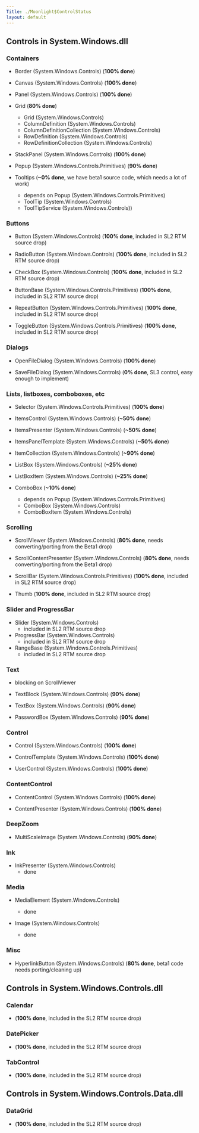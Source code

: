 ```yaml
---
Title: ./Moonlight$ControlStatus
layout: default
---
```


Controls in System.Windows.dll
------------------------------

### Containers

-   Border (System.Windows.Controls) (**100% done**)
-   Canvas (System.Windows.Controls) (**100% done**)
-   Panel (System.Windows.Controls) (**100% done**)

-   Grid (**80% done**)
    -   Grid (System.Windows.Controls)
    -   ColumnDefinition (System.Windows.Controls)
    -   ColumnDefinitionCollection (System.Windows.Controls)
    -   RowDefinition (System.Windows.Controls)
    -   RowDefinitionCollection (System.Windows.Controls)

-   StackPanel (System.Windows.Controls) (**100% done**)

-   Popup (System.Windows.Controls.Primitives) (**90% done**)

-   Tooltips (**\~0% done**, we have beta1 source code, which needs a
    lot of work)
    -   depends on Popup (System.Windows.Controls.Primitives)
    -   ToolTip (System.Windows.Controls)
    -   ToolTipService (System.Windows.Controls))

### Buttons

-   Button (System.Windows.Controls) (**100% done**, included in SL2 RTM
    source drop)

-   RadioButton (System.Windows.Controls) (**100% done**, included in
    SL2 RTM source drop)

-   CheckBox (System.Windows.Controls) (**100% done**, included in SL2
    RTM source drop)

-   ButtonBase (System.Windows.Controls.Primitives) (**100% done**,
    included in SL2 RTM source drop)

-   RepeatButton (System.Windows.Controls.Primitives) (**100% done**,
    included in SL2 RTM source drop)

-   ToggleButton (System.Windows.Controls.Primitives) (**100% done**,
    included in SL2 RTM source drop)

### Dialogs

-   OpenFileDialog (System.Windows.Controls) (**100% done**)

-   SaveFileDialog (System.Windows.Controls) (**0% done**, SL3 control,
    easy enough to implement)

### Lists, listboxes, comboboxes, etc

-   Selector (System.Windows.Controls.Primitives) (**100% done**)

-   ItemsControl (System.Windows.Controls) (**\~50% done**)
-   ItemsPresenter (System.Windows.Controls) (**\~50% done**)
-   ItemsPanelTemplate (System.Windows.Controls) (**\~50% done**)
-   ItemCollection (System.Windows.Controls) (**\~90% done**)

-   ListBox (System.Windows.Controls) (**\~25% done**)
-   ListBoxItem (System.Windows.Controls) (**\~25% done**)

-   ComboBox (**\~10% done**)
    -   depends on Popup (System.Windows.Controls.Primitives)
    -   ComboBox (System.Windows.Controls)
    -   ComboBoxItem (System.Windows.Controls)

### Scrolling

-   ScrollViewer (System.Windows.Controls) (**80% done**, needs
    converting/porting from the Beta1 drop)

-   ScrollContentPresenter (System.Windows.Controls) (**80% done**,
    needs converting/porting from the Beta1 drop)

-   ScrollBar (System.Windows.Controls.Primitives) (**100% done**,
    included in SL2 RTM source drop)

-   Thumb (**100% done**, included in SL2 RTM source drop)

### Slider and ProgressBar

-   Slider (System.Windows.Controls)
    -   included in SL2 RTM source drop
-   ProgressBar (System.Windows.Controls)
    -   included in SL2 RTM source drop
-   RangeBase (System.Windows.Controls.Primitives)
    -   included in SL2 RTM source drop

### Text

-   blocking on ScrollViewer

-   TextBlock (System.Windows.Controls) (**90% done**)

-   TextBox (System.Windows.Controls) (**90% done**)

-   PasswordBox (System.Windows.Controls) (**90% done**)

### Control

-   Control (System.Windows.Controls) (**100% done**)

-   ControlTemplate (System.Windows.Controls) (**100% done**)

-   UserControl (System.Windows.Controls) (**100% done**)

### ContentControl

-   ContentControl (System.Windows.Controls) (**100% done**)

-   ContentPresenter (System.Windows.Controls) (**100% done**)

### DeepZoom

-   MultiScaleImage (System.Windows.Controls) (**90% done**)

### Ink

-   InkPresenter (System.Windows.Controls)
    -   done

### Media

-   MediaElement (System.Windows.Controls)
    -   done

-   Image (System.Windows.Controls)
    -   done

### Misc

-   HyperlinkButton (System.Windows.Controls) (**80% done**, beta1 code
    needs porting/cleaning up)

Controls in System.Windows.Controls.dll
---------------------------------------

### Calendar

-   (**100% done**, included in the SL2 RTM source drop)

### DatePicker

-   (**100% done**, included in the SL2 RTM source drop)

### TabControl

-   (**100% done**, included in the SL2 RTM source drop)

Controls in System.Windows.Controls.Data.dll
--------------------------------------------

### DataGrid

-   (**100% done**, included in the SL2 RTM source drop)
